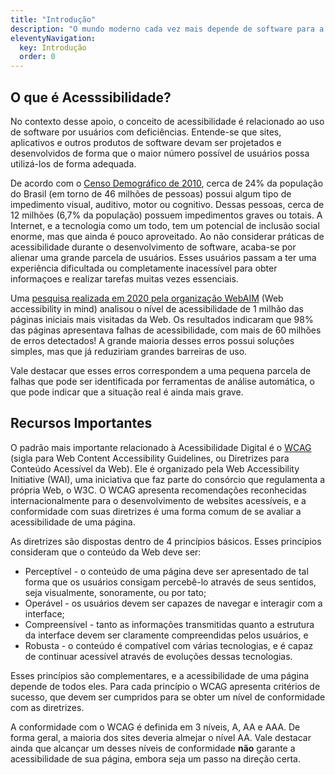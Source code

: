 ```yaml
---
title: "Introdução"
description: "O mundo moderno cada vez mais depende de software para a realização de inúmeras atividades do cotidiano. A tecnologia, se desenvolvida corretamente, tem potencial para facilitar a vida de um número enorme de pessoas, das mais diversas origens e capacidades. Nesse contexto, a acessibilidade é um critério que tem se tornado cada vez mais relevante. No entanto, grande parte da Web, dos aplicativos de celular e programas de computador modernos ainda apresenta problemas de acessibilidade, que dificultam ou imposibilitam o uso por um grande número de usuários. Este apoio pretende reunir recursos e apresentar exemplos que possam auxiliar desenvolvedores a projetar interfaces mais acessíveis."
eleventyNavigation:
  key: Introdução
  order: 0
---
```


## O que é Acesssibilidade?

No contexto desse apoio, o conceito de acessibilidade é relacionado ao uso de software por usuários com deficiências. Entende-se que sites, aplicativos e outros produtos de software devam ser projetados e desenvolvidos de forma que o maior número possível de usuários possa utilizá-los de forma adequada.

De acordo com o [Censo Demográfico de 2010](https://educa.ibge.gov.br/jovens/conheca-o-brasil/populacao/20551-pessoas-com-deficiencia.html), cerca de 24% da população do Brasil (em torno de 46 milhões de pessoas) possui algum tipo de impedimento visual, auditivo, motor ou cognitivo. Dessas pessoas, cerca de 12 milhões (6,7% da população) possuem impedimentos graves ou totais. A Internet, e a tecnologia como um todo, tem um potencial de inclusão social enorme, mas que ainda é pouco aproveitado. Ao não considerar práticas de acessibilidade durante o desenvolvimento de software, acaba-se por alienar uma grande parcela de usuários. Esses usuários passam a ter uma experiência dificultada ou completamente inacessível para obter informaçoes e realizar tarefas muitas vezes essenciais.

Uma [pesquisa realizada em 2020 pela organização WebAIM](https://webaim.org/projects/million/) (Web accessibility in mind) analisou o nível de acessibilidade de 1 milhão das páginas iniciais mais visitadas da Web. Os resultados indicaram que 98% das páginas apresentava falhas de acessibilidade, com mais de 60 milhões de erros detectados! A grande maioria desses erros possui soluções simples, mas que já reduziriam grandes barreiras de uso.

Vale destacar que esses erros correspondem a uma pequena parcela de falhas que pode ser identificada por ferramentas de análise automática, o que pode indicar que a situação real é ainda mais grave.

## Recursos Importantes

O padrão mais importante relacionado à Acessibilidade Digital é o [WCAG](https://www.w3.org/WAI/standards-guidelines/wcag/) (sigla para Web Content Accessibility Guidelines, ou Diretrizes para Conteúdo Acessível da Web). Ele é organizado pela Web Accessibility Initiative (WAI), uma iniciativa que faz parte do consórcio que regulamenta a própria Web, o W3C. O WCAG apresenta recomendações reconhecidas internacionalmente para o desenvolvimento de websites acessíveis, e a conformidade com suas diretrizes é uma forma comum de se avaliar a acessibilidade de uma página.

As diretrizes são dispostas dentro de 4 princípios básicos. Esses princípios consideram que o conteúdo da Web deve ser:

- Perceptível - o conteúdo de uma página deve ser apresentado de tal forma que os usuários consigam percebê-lo através de seus sentidos, seja visualmente, sonoramente, ou por tato;
- Operável - os usuários devem ser capazes de navegar e interagir com a interface;
- Compreensível - tanto as informações transmitidas quanto a estrutura da interface devem ser claramente compreendidas pelos usuários, e
- Robusta - o conteúdo é compatível com várias tecnologias, e é capaz de continuar acessível através de evoluções dessas tecnologias.

Esses princípios são complementares, e a acessibilidade de uma página depende de todos eles. Para cada princípio o WCAG apresenta critérios de sucesso, que devem ser cumpridos para se obter um nível de conformidade com as diretrizes.

A conformidade com o WCAG é definida em 3 níveis, A, AA e AAA. De forma geral, a maioria dos sites deveria almejar o nível AA. Vale destacar ainda que alcançar um desses níveis de conformidade **não** garante a acessibilidade de sua página, embora seja um passo na direção certa.
